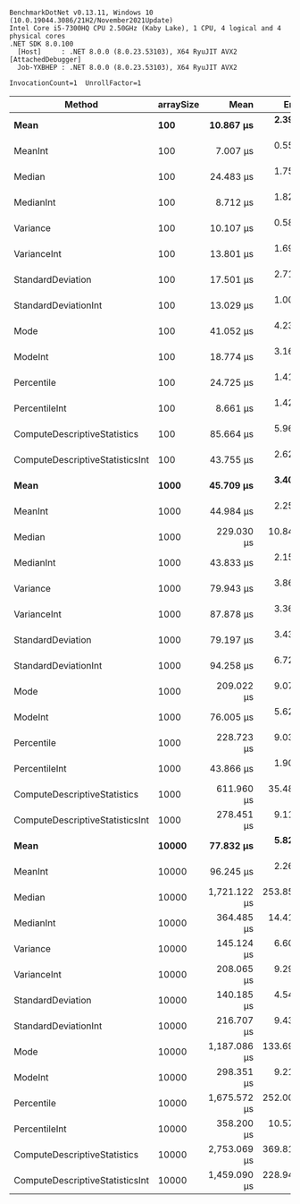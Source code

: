 ```

BenchmarkDotNet v0.13.11, Windows 10 (10.0.19044.3086/21H2/November2021Update)
Intel Core i5-7300HQ CPU 2.50GHz (Kaby Lake), 1 CPU, 4 logical and 4 physical cores
.NET SDK 8.0.100
  [Host]     : .NET 8.0.0 (8.0.23.53103), X64 RyuJIT AVX2 [AttachedDebugger]
  Job-YXBHEP : .NET 8.0.0 (8.0.23.53103), X64 RyuJIT AVX2

InvocationCount=1  UnrollFactor=1  

```
| Method                          | arraySize | Mean         | Error       | StdDev       | Median       | Op/s      | Allocated |
|-------------------------------- |---------- |-------------:|------------:|-------------:|-------------:|----------:|----------:|
| **Mean**                            | **100**       |    **10.867 μs** |   **2.3983 μs** |     **6.881 μs** |     **7.600 μs** |  **92,018.6** |     **432 B** |
| MeanInt                         | 100       |     7.007 μs |   0.5554 μs |     1.501 μs |     6.600 μs | 142,713.2 |     432 B |
| Median                          | 100       |    24.483 μs |   1.7501 μs |     4.879 μs |    23.050 μs |  40,844.1 |    1224 B |
| MedianInt                       | 100       |     8.712 μs |   1.8221 μs |     5.049 μs |     6.550 μs | 114,786.9 |     824 B |
| Variance                        | 100       |    10.107 μs |   0.5802 μs |     1.518 μs |     9.600 μs |  98,936.4 |     464 B |
| VarianceInt                     | 100       |    13.801 μs |   1.6992 μs |     4.848 μs |    11.950 μs |  72,458.2 |     464 B |
| StandardDeviation               | 100       |    17.501 μs |   2.7162 μs |     7.923 μs |    13.700 μs |  57,139.5 |     488 B |
| StandardDeviationInt            | 100       |    13.029 μs |   1.0021 μs |     2.692 μs |    12.250 μs |  76,754.4 |     488 B |
| Mode                            | 100       |    41.052 μs |   4.2370 μs |    12.292 μs |    36.550 μs |  24,359.3 |   10624 B |
| ModeInt                         | 100       |    18.774 μs |   3.1636 μs |     9.178 μs |    15.200 μs |  53,264.5 |    3832 B |
| Percentile                      | 100       |    24.725 μs |   1.4133 μs |     3.821 μs |    23.900 μs |  40,445.4 |    1224 B |
| PercentileInt                   | 100       |     8.661 μs |   1.4214 μs |     3.939 μs |     6.900 μs | 115,464.5 |     824 B |
| ComputeDescriptiveStatistics    | 100       |    85.664 μs |   5.9627 μs |    17.581 μs |    79.350 μs |  11,673.5 |   11696 B |
| ComputeDescriptiveStatisticsInt | 100       |    43.755 μs |   2.6265 μs |     7.234 μs |    43.250 μs |  22,854.8 |    4488 B |
| **Mean**                            | **1000**      |    **45.709 μs** |   **3.4000 μs** |     **9.864 μs** |    **41.650 μs** |  **21,877.6** |     **432 B** |
| MeanInt                         | 1000      |    44.984 μs |   2.2545 μs |     6.172 μs |    43.000 μs |  22,230.2 |     432 B |
| Median                          | 1000      |   229.030 μs |  10.8449 μs |    30.588 μs |   218.350 μs |   4,366.2 |    8424 B |
| MedianInt                       | 1000      |    43.833 μs |   2.1527 μs |     6.072 μs |    42.650 μs |  22,814.1 |    4424 B |
| Variance                        | 1000      |    79.943 μs |   3.8696 μs |    10.593 μs |    75.700 μs |  12,509.0 |     464 B |
| VarianceInt                     | 1000      |    87.878 μs |   3.3669 μs |     9.217 μs |    84.800 μs |  11,379.4 |     464 B |
| StandardDeviation               | 1000      |    79.197 μs |   3.4362 μs |     9.579 μs |    77.300 μs |  12,626.8 |     488 B |
| StandardDeviationInt            | 1000      |    94.258 μs |   6.7220 μs |    19.394 μs |    86.600 μs |  10,609.1 |     488 B |
| Mode                            | 1000      |   209.022 μs |   9.0731 μs |    25.141 μs |   211.800 μs |   4,784.2 |  102648 B |
| ModeInt                         | 1000      |    76.005 μs |   5.6242 μs |    16.406 μs |    69.150 μs |  13,157.0 |    3832 B |
| Percentile                      | 1000      |   228.723 μs |   9.0375 μs |    25.784 μs |   223.200 μs |   4,372.1 |    8424 B |
| PercentileInt                   | 1000      |    43.866 μs |   1.9034 μs |     5.369 μs |    42.700 μs |  22,796.5 |    4424 B |
| ComputeDescriptiveStatistics    | 1000      |   611.960 μs |  35.4808 μs |   101.229 μs |   614.150 μs |   1,634.1 |  110920 B |
| ComputeDescriptiveStatisticsInt | 1000      |   278.451 μs |   9.1112 μs |    25.847 μs |   270.150 μs |   3,591.3 |    8088 B |
| **Mean**                            | **10000**     |    **77.832 μs** |   **5.8210 μs** |    **16.795 μs** |    **69.200 μs** |  **12,848.1** |     **432 B** |
| MeanInt                         | 10000     |    96.245 μs |   2.2691 μs |     6.096 μs |    94.100 μs |  10,390.1 |     432 B |
| Median                          | 10000     | 1,721.122 μs | 253.8556 μs |   748.499 μs | 2,023.800 μs |     581.0 |   80424 B |
| MedianInt                       | 10000     |   364.485 μs |  14.4159 μs |    41.362 μs |   356.700 μs |   2,743.6 |   40424 B |
| Variance                        | 10000     |   145.124 μs |   6.6082 μs |    19.172 μs |   135.400 μs |   6,890.7 |     464 B |
| VarianceInt                     | 10000     |   208.065 μs |   9.2981 μs |    26.225 μs |   195.600 μs |   4,806.2 |     464 B |
| StandardDeviation               | 10000     |   140.185 μs |   4.5404 μs |    12.429 μs |   136.100 μs |   7,133.4 |     488 B |
| StandardDeviationInt            | 10000     |   216.707 μs |   9.4323 μs |    27.214 μs |   209.800 μs |   4,614.5 |     488 B |
| Mode                            | 10000     | 1,187.086 μs | 133.6980 μs |   394.211 μs | 1,281.650 μs |     842.4 |  942440 B |
| ModeInt                         | 10000     |   298.351 μs |   9.2185 μs |    26.001 μs |   285.500 μs |   3,351.8 |    3832 B |
| Percentile                      | 10000     | 1,675.572 μs | 252.0058 μs |   739.089 μs | 2,004.600 μs |     596.8 |   80424 B |
| PercentileInt                   | 10000     |   358.200 μs |  10.5721 μs |    29.819 μs |   352.400 μs |   2,791.7 |   40424 B |
| ComputeDescriptiveStatistics    | 10000     | 2,753.069 μs | 369.8151 μs | 1,090.408 μs | 2,315.000 μs |     363.2 | 1022712 B |
| ComputeDescriptiveStatisticsInt | 10000     | 1,459.090 μs | 228.9481 μs |   675.059 μs | 1,047.300 μs |     685.4 |   44088 B |
